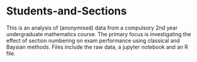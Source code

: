 # Students-and-Sections
This is an analysis of (anonymised) data from a compulsory 2nd year undergraduate mathematics course. The primary focus is investigating the effect of section numbering on exam performance using classical and Baysian methods. Files include the raw data, a jupyter notebook and an R file.
